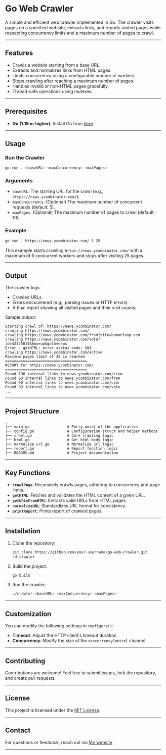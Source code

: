 # **Go Web Crawler**

A simple and efficient web crawler implemented in Go. The crawler visits pages on a specified website, extracts links, and reports visited pages while respecting concurrency limits and a maximum number of pages to crawl.

---

## **Features**

- Crawls a website starting from a base URL.
- Extracts and normalizes links from HTML pages.
- Limits concurrency using a configurable number of workers.
- Stops crawling after reaching a maximum number of pages.
- Handles invalid or non-HTML pages gracefully.
- Thread-safe operations using mutexes.

---

## **Prerequisites**

- **Go (1.19 or higher)**: Install Go from [here](https://golang.org/dl/).

---

## **Usage**

### **Run the Crawler**

```bash
go run . <baseURL> <maxConcurrency> <maxPages>
```

### **Arguments**

- `baseURL`: The starting URL for the crawl (e.g., `https://news.ycombinator.com/`).
- `maxConcurrency`: (Optional) The maximum number of concurrent requests (default: 5).
- `maxPages`: (Optional) The maximum number of pages to crawl (default: 10).

### **Example**

```bash
go run . https://news.ycombinator.com/ 5 25
```

This example starts crawling `https://news.ycombinator.com/` with a maximum of 5 concurrent workers and stops after visiting 25 pages.

---

## **Output**

The crawler logs:
- Crawled URLs.
- Errors encountered (e.g., parsing issues or HTTP errors).
- A final report showing all visited pages and their visit counts.

Sample output:

```
Starting crawl of: https://news.ycombinator.com/
crawling https://news.ycombinator.com/
crawling https://news.ycombinator.com/from?site=humanloop.com
crawling https://news.ycombinator.com/vote?id=42325011&how=up&goto=news
Error - getHTML: error status code: 503
crawling https://news.ycombinator.com/active
Maximum pages limit of 25 is reached
=====================================
REPORT for https://news.ycombinator.com/
=====================================
Found 196 internal links to news.ycombinator.com/item
Found 90 internal links to news.ycombinator.com/from
Found 90 internal links to news.ycombinator.com/user
Found 89 internal links to news.ycombinator.com/vote
...
```

---

## **Project Structure**

```
.
├── main.go                 # Entry point of the application
├── config.go               # Configuration struct and helper methods
├── crawl.go                # Core crawling logic
├── html.go                 # Get html body logic
├── normalize_url.go        # Normalize url logic
├── report.go               # Report function logic
├── README.md               # Project documentation
```

---

## **Key Functions**

- **`crawlPage`**: Recursively crawls pages, adhering to concurrency and page limits.
- **`getHTML`**: Fetches and validates the HTML content of a given URL.
- **`getURLsFromHTML`**: Extracts valid URLs from HTML pages.
- **`normalizeURL`**: Standardizes URL format for consistency.
- **`printReport`**: Prints report of crawled pages.

---

## **Installation**

1. Clone the repository:
   ```bash
   git clone https://github.com/your-username/go-web-crawler.git
   cd crawler
   ```

2. Build the project:
   ```bash
   go build
   ```

3. Run the crawler:
   ```bash
   ./crawler <baseURL> <maxConcurrency> <maxPages>
   ```

---

## **Customization**

You can modify the following settings in `configure()`:

- **Timeout**: Adjust the HTTP client's timeout duration.
- **Concurrency**: Modify the size of the `concurrencyControl` channel.

---

## **Contributing**

Contributions are welcome! Feel free to submit issues, fork the repository, and create pull requests.

---

## **License**

This project is licensed under the [MIT License](LICENSE).

---

## **Contact**

For questions or feedback, reach out via [My website](https://kskyi.netlify.app/).

---

